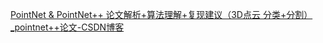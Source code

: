 



[PointNet & PointNet++ 论文解析+算法理解+复现建议（3D点云 分类+分割）_pointnet++论文-CSDN博客](https://blog.csdn.net/m0_47294706/article/details/135895830)